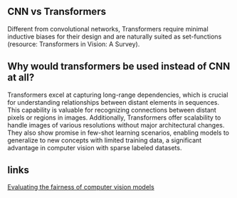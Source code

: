 ## CNN vs Transformers
Different from convolutional networks, Transformers require minimal inductive biases for their design and are naturally suited as set-functions (resource: Transformers in Vision: A Survey).
## Why would transformers be used instead of CNN at all?


Transformers excel at capturing long-range dependencies, which is crucial for understanding relationships between distant elements in sequences. This capability is valuable for recognizing connections between distant pixels or regions in images. Additionally, Transformers offer scalability to handle images of various resolutions without major architectural changes. They also show promise in few-shot learning scenarios, enabling models to generalize to new concepts with limited training data, a significant advantage in computer vision with sparse labeled datasets.



## links
[Evaluating the fairness of computer vision models](https://ai.meta.com/blog/dinov2-facet-computer-vision-fairness-evaluation/?utm_source=linkedin&utm_medium=organic_social&utm_campaign=blog&utm_content=video)
